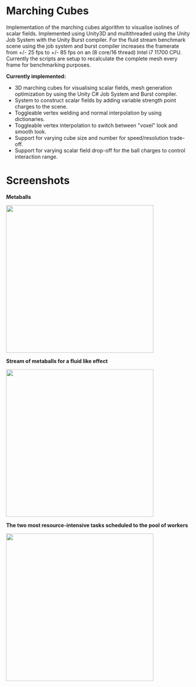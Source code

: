 # Marching Cubes

Implementation of the marching cubes algorithm to visualise isolines of scalar fields.  Implemented using Unity3D and multithreaded using the Unity Job System with the Unity Burst compiler. For the fluid stream benchmark scene using the job system and burst compiler increases the framerate from +/- 25 fps to +/- 85 fps on an (8 core/16 thread) Intel i7 11700 CPU. Currently the scripts are setup to recalculate the complete mesh every frame for benchmarking purposes.

**Currently implemented:**

- 3D marching cubes for visualising scalar fields, mesh generation optimization by using the Unity C# Job System and Burst compiler.
- System to construct scalar fields by adding variable strength point charges to the scene.
- Toggleable vertex welding and normal interpolation by using dictionaries.
- Toggleable vertex interpolation to switch between "voxel" look and smooth look.
- Support for varying cube size and number for speed/resolution trade-off.
- Support for varying scalar field drop-off for the ball charges to control interaction range.




# Screenshots

**Metaballs**

<img src="https://raw.github.com/akoreman/Marching-Cubes-Metaballs/main/images/Metaballs.gif" width="400">

**Stream of metaballs for a fluid like effect**

<img src="https://raw.github.com/akoreman/Marching-Cubes-Metaballs/main/images/FluidJitter.gif" width="400">  

**The two most resource-intensive tasks scheduled to the pool of workers**

<img src="https://raw.github.com/akoreman/Marching-Cubes-Metaballs/main/images/profiler.png" width="400"> 
